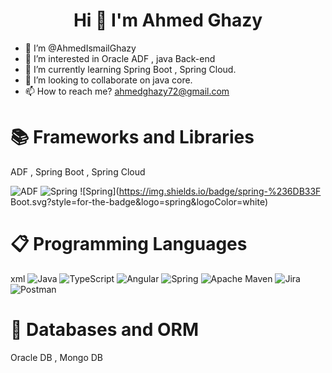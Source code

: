# <h1 align="center">Hi 👋 I'm Ahmed Ghazy</h1>
- 👋 I’m @AhmedIsmailGhazy
- 👀 I’m interested in Oracle ADF , java Back-end
- 🌱 I’m currently learning Spring Boot , Spring Cloud.
- 💞️ I’m looking to collaborate on java core.
- 📫 How to reach me? ahmedghazy72@gmail.com

# 📚 Frameworks and Libraries


 ADF , Spring Boot , Spring Cloud

![ADF](https://img.shields.io/badge/ADF-%23ED8B00.svg?style=for-the-badge&logo=ADF&logoColor=white)
![Spring](https://img.shields.io/badge/Spring%20Boot-C71A36?.svg?style=for-the-badge&logo=spring&logoColor=white)
![Spring](https://img.shields.io/badge/spring-%236DB33F Boot.svg?style=for-the-badge&logo=spring&logoColor=white)


# 📋 Programming Languages


 xml
![Java](https://img.shields.io/badge/java-%23ED8B00.svg?style=for-the-badge&logo=java&logoColor=white) ![TypeScript](https://img.shields.io/badge/typescript-%23007ACC.svg?style=for-the-badge&logo=typescript&logoColor=white) ![Angular](https://img.shields.io/badge/angular-%23DD0031.svg?style=for-the-badge&logo=angular&logoColor=white) ![Spring](https://img.shields.io/badge/spring-%236DB33F.svg?style=for-the-badge&logo=spring&logoColor=white) ![Apache Maven](https://img.shields.io/badge/Apache%20Maven-C71A36?style=for-the-badge&logo=Apache%20Maven&logoColor=white) ![Jira](https://img.shields.io/badge/jira-%230A0FFF.svg?style=for-the-badge&logo=jira&logoColor=white) ![Postman](https://img.shields.io/badge/Postman-FF6C37?style=for-the-badge&logo=postman&logoColor=white)    

# 💾 Databases and ORM

Oracle DB , Mongo DB 

